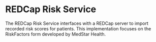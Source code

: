 REDCap Risk Service
===================

The REDCap Risk Service interfaces with a REDCap server to import recorded risk scores for patients.  This
implementation focuses on the RiskFactors form developed by MedStar Health.